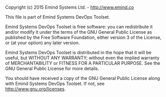 Copyright (c) 2015 Emind Systems Ltd. - http://www.emind.co

This file is part of Emind Systems DevOps Toolset.

Emind Systems DevOps Toolset is free software: you can redistribute it and/or modify it under the terms of the GNU General Public License as published by the Free Software Foundation, either version 3 of the License, or (at your option) any later version.

Emind Systems DevOps Toolset is distributed in the hope that it will be useful, but WITHOUT ANY WARRANTY; without even the implied warranty of MERCHANTABILITY or FITNESS FOR A PARTICULAR PURPOSE. See the GNU General Public License for more details.

You should have received a copy of the GNU General Public License along with Emind Systems DevOps Toolset. If not, see http://www.gnu.org/licenses.